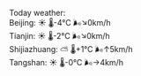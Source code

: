 Today weather:  
Beijing: ☀️   🌡️-4°C 🌬️↘0km/h  
Tianjin: ☀️   🌡️-2°C 🌬️↘0km/h  
Shijiazhuang: ⛅️  🌡️+1°C 🌬️↑5km/h  
Tangshan: ☀️   🌡️-0°C 🌬️→4km/h  
